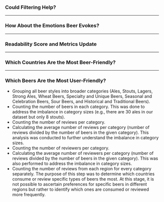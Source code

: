 ### Could Filtering Help?

---

### How About the Emotions Beer Evokes?

---

### Readability Score and Metrics Update

---

### Which Countries Are the Most Beer-Friendly?

---

### Which Beers Are the Most User-Friendly?

- Grouping all beer styles into broader categories (Ales, Stouts, Lagers, Strong Ales, Wheat Beers, Specialty and Unique Beers, Seasonal and Celebration Beers, Sour Beers, and Historical and Traditional Beers).
- Counting the number of beers in each category. This was done to address the imbalance in category sizes (e.g., there are 30 ales in our dataset but only 8 stouts).
- Counting the number of reviews per category.
- Calculating the average number of reviews per category (number of reviews divided by the number of beers in the given category). This analysis was conducted to further understand the imbalance in category sizes.
- Counting the number of reviewers per category.
- Calculating the average number of reviewers per category (number of reviews divided by the number of beers in the given category). This was also performed to address the imbalance in category sizes.
- Counting the number of reviews from each region for every category separately. The purpose of this step was to determine which countries consume or review specific types of beers the most. At this stage, it is not possible to ascertain preferences for specific beers in different regions but rather to identify which ones are consumed or reviewed more frequently.
